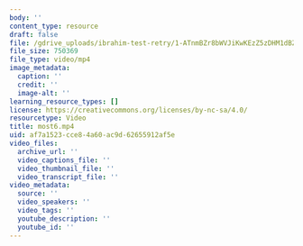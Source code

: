```yaml
---
body: ''
content_type: resource
draft: false
file: /gdrive_uploads/ibrahim-test-retry/1-ATnmBZr8bWVJiKwKEzZ5zDHM1dBZa9-/most6.mp4
file_size: 750369
file_type: video/mp4
image_metadata:
  caption: ''
  credit: ''
  image-alt: ''
learning_resource_types: []
license: https://creativecommons.org/licenses/by-nc-sa/4.0/
resourcetype: Video
title: most6.mp4
uid: af7a1523-cce8-4a60-ac9d-62655912af5e
video_files:
  archive_url: ''
  video_captions_file: ''
  video_thumbnail_file: ''
  video_transcript_file: ''
video_metadata:
  source: ''
  video_speakers: ''
  video_tags: ''
  youtube_description: ''
  youtube_id: ''
---
```

